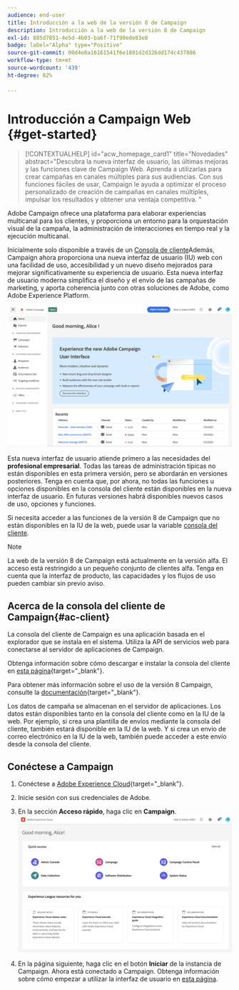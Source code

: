 ```yaml
---
audience: end-user
title: Introducción a la web de la versión 8 de Campaign
description: Introducción a la web de la versión 8 de Campaign
exl-id: 885d7851-4e5d-4b03-ba6f-71f90ede83e8
badge: label="Alpha" type="Positive"
source-git-commit: 00d4e8a16161541f6e1801d2d326dd174c437886
workflow-type: tm+mt
source-wordcount: '439'
ht-degree: 82%

---
```


# Introducción a Campaign Web {#get-started}

>[!CONTEXTUALHELP]
>id="acw_homepage_card1"
>title="Novedades"
>abstract="Descubra la nueva interfaz de usuario, las últimas mejoras y las funciones clave de Campaign Web. Aprenda a utilizarlas para crear campañas en canales múltiples para sus audiencias. Con sus funciones fáciles de usar, Campaign le ayuda a optimizar el proceso personalizado de creación de campañas en canales múltiples, impulsar los resultados y obtener una ventaja competitiva. "



Adobe Campaign ofrece una plataforma para elaborar experiencias multicanal para los clientes, y proporciona un entorno para la orquestación visual de la campaña, la administración de interacciones en tiempo real y la ejecución multicanal.

Inicialmente solo disponible a través de un [Consola de cliente](#ac-client)Además, Campaign ahora proporciona una nueva interfaz de usuario (IU) web con una facilidad de uso, accesibilidad y un nuevo diseño mejorados para mejorar significativamente su experiencia de usuario. Esta nueva interfaz de usuario moderna simplifica el diseño y el envío de las campañas de marketing, y aporta coherencia junto con otras soluciones de Adobe, como Adobe Experience Platform.

![](assets/home.png)

Esta nueva interfaz de usuario atiende primero a las necesidades del **profesional empresarial**. Todas las tareas de administración típicas no están disponibles en esta primera versión, pero se abordarán en versiones posteriores. Tenga en cuenta que, por ahora, no todas las funciones u opciones disponibles en la consola del cliente están disponibles en la nueva interfaz de usuario. En futuras versiones habrá disponibles nuevos casos de uso, opciones y funciones.

Si necesita acceder a las funciones de la versión 8 de Campaign que no están disponibles en la IU de la web, puede usar la variable [consola del cliente](#ac-client).


>[!NOTE]
>
>La web de la versión 8 de Campaign está actualmente en la versión alfa. El acceso está restringido a un pequeño conjunto de clientes alfa. Tenga en cuenta que la interfaz de producto, las capacidades y los flujos de uso pueden cambiar sin previo aviso.

## Acerca de la consola del cliente de Campaign{#ac-client}

La consola del cliente de Campaign es una aplicación basada en el explorador que se instala en el sistema. Utiliza la API de servicios web para conectarse al servidor de aplicaciones de Campaign.

Obtenga información sobre cómo descargar e instalar la consola del cliente en [esta página](https://experienceleague.adobe.com/docs/campaign/campaign-v8/new/connect.html?lang=es){target="_blank"}.

Para obtener más información sobre el uso de la versión 8 Campaign, consulte la [documentación](https://experienceleague.adobe.com/docs/campaign/campaign-v8/campaign-home.html?lang=es){target="_blank"}.

Los datos de campaña se almacenan en el servidor de aplicaciones. Los datos están disponibles tanto en la consola del cliente como en la IU de la web. Por ejemplo, si crea una plantilla de envíos mediante la consola del cliente, también estará disponible en la IU de la web. Y si crea un envío de correo electrónico en la IU de la web, también puede acceder a este envío desde la consola del cliente.

## Conéctese a Campaign


1. Conéctese a [Adobe Experience Cloud](https://experience.adobe.com){target="_blank"}.
1. Inicie sesión con sus credenciales de Adobe.
1. En la sección **Acceso rápido**, haga clic en **Campaign**.
   ![](assets/connect.png)

1. En la página siguiente, haga clic en el botón **Iniciar** de la instancia de Campaign.
Ahora está conectado a Campaign. Obtenga información sobre cómo empezar a utilizar la interfaz de usuario en [esta página](user-interface.md).

<!--
-> experience cloud home: "Campaign" -> home campaign v8
-> or Campaign v8 web if direct URL
-->

